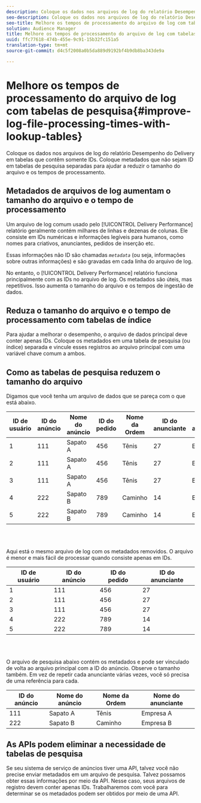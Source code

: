 ```yaml
---
description: Coloque os dados nos arquivos de log do relatório Desempenho do Delivery em tabelas que contêm somente IDs. Coloque metadados que não sejam ID em tabelas de pesquisa separadas para ajudar a reduzir o tamanho do arquivo e os tempos de processamento.
seo-description: Coloque os dados nos arquivos de log do relatório Desempenho do Delivery em tabelas que contêm somente IDs. Coloque metadados que não sejam ID em tabelas de pesquisa separadas para ajudar a reduzir o tamanho do arquivo e os tempos de processamento.
seo-title: Melhore os tempos de processamento do arquivo de log com tabelas de pesquisa
solution: Audience Manager
title: Melhore os tempos de processamento do arquivo de log com tabelas de pesquisa
uuid: ffc77618-474b-455e-9c91-15b32fc151a5
translation-type: tm+mt
source-git-commit: d4c5f2008a0b5da889d9192bf4b9db8ba343de9a

---
```



# Melhore os tempos de processamento do arquivo de log com tabelas de pesquisa{#improve-log-file-processing-times-with-lookup-tables}

Coloque os dados nos arquivos de log do relatório Desempenho do Delivery em tabelas que contêm somente IDs. Coloque metadados que não sejam ID em tabelas de pesquisa separadas para ajudar a reduzir o tamanho do arquivo e os tempos de processamento.

<!-- 

c_lookup_tables.xml

 -->

## Metadados de arquivos de log aumentam o tamanho do arquivo e o tempo de processamento

Um arquivo de log comum usado pelo [!UICONTROL Delivery Performance] relatório geralmente contém milhares de linhas e dezenas de colunas. Ele consiste em IDs numéricas e informações legíveis para humanos, como nomes para criativos, anunciantes, pedidos de inserção etc.

Essas informações não ID são chamadas *`metadata`* (ou seja, informações sobre outras informações) e são gravadas em cada linha do arquivo de log.

No entanto, o [!UICONTROL Delivery Performance] relatório funciona principalmente com as IDs no arquivo de log. Os metadados são úteis, mas repetitivos. Isso aumenta o tamanho do arquivo e os tempos de ingestão de dados.

## Reduza o tamanho do arquivo e o tempo de processamento com tabelas de índice

Para ajudar a melhorar o desempenho, o arquivo de dados principal deve conter apenas IDs. Coloque os metadados em uma tabela de pesquisa (ou índice) separada e vincule esses registros ao arquivo principal com uma variável chave comum a ambos.

## Como as tabelas de pesquisa reduzem o tamanho do arquivo

Digamos que você tenha um arquivo de dados que se pareça com o que está abaixo.

| ID de usuário | ID do anúncio | Nome do anúncio | ID do pedido | Nome da Ordem | ID do anunciante | Nome do anunciante |
|---|---|---|---|---|---|---|
| 1 | 111 | Sapato A | 456 | Tênis | 27 | Empresa A |
| 2 | 111 | Sapato A | 456 | Tênis | 27 | Empresa A |
| 3 | 111 | Sapato A | 456 | Tênis | 27 | Empresa A |
| 4 | 222 | Sapato B | 789 | Caminho | 14 | Empresa B |
| 5 | 222 | Sapato B | 789 | Caminho | 14 | Empresa B |

<br> 

Aqui está o mesmo arquivo de log com os metadados removidos. O arquivo é menor e mais fácil de processar quando consiste apenas em IDs.

| ID de usuário | ID do anúncio | ID do pedido | ID do anunciante |
|---|---|---|---|
| 1 | 111 | 456 | 27 |
| 2 | 111 | 456 | 27 |
| 3 | 111 | 456 | 27 |
| 4 | 222 | 789 | 14 |
| 5 | 222 | 789 | 14 |

<br> 

O arquivo de pesquisa abaixo contém os metadados e pode ser vinculado de volta ao arquivo principal com a ID do anúncio. Observe o tamanho também. Em vez de repetir cada anunciante várias vezes, você só precisa de uma referência para cada.

| ID do anúncio | Nome do anúncio | Nome da Ordem | Nome do anunciante |
|---|---|---|---|
| 111 | Sapato A | Tênis | Empresa A |
| 222 | Sapato B | Caminho | Empresa B |

## As APIs podem eliminar a necessidade de tabelas de pesquisa

Se seu sistema de serviço de anúncios tiver uma API, talvez você não precise enviar metadados em um arquivo de pesquisa. Talvez possamos obter essas informações por meio da API. Nesse caso, seus arquivos de registro devem conter apenas IDs. Trabalharemos com você para determinar se os metadados podem ser obtidos por meio de uma API.
